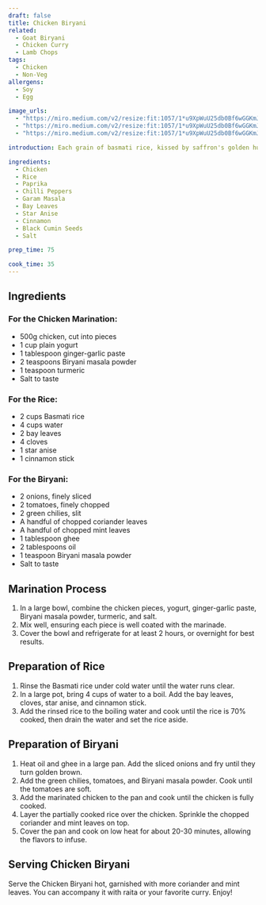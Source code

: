 ```yaml
---
draft: false
title: Chicken Biryani
related:
  - Goat Biryani
  - Chicken Curry
  - Lamb Chops
tags:
  - Chicken
  - Non-Veg
allergens:
  - Soy
  - Egg

image_urls:
  - "https://miro.medium.com/v2/resize:fit:1057/1*u9XpWuU25db0Bf6wGGKmJQ.jpeg"
  - "https://miro.medium.com/v2/resize:fit:1057/1*u9XpWuU25db0Bf6wGGKmJQ.jpeg"
  - "https://miro.medium.com/v2/resize:fit:1057/1*u9XpWuU25db0Bf6wGGKmJQ.jpeg"

introduction: Each grain of basmati rice, kissed by saffron's golden hue, beckons the eager palate. Succulent pieces of tender chicken, marinated to perfection, nestle amidst the tapestry of flavors, their juices melding with the rice to create a symphony of taste. With each delicate bite, a burst of complexity ensues—cumin and coriander impart earthy undertones, while cloves and cardamom weave a subtle warmth. The heat of green chili and the tang of lemon elevate the dish, creating a harmonious balance that ignites the taste buds.

ingredients:
  - Chicken
  - Rice
  - Paprika
  - Chilli Peppers
  - Garam Masala
  - Bay Leaves
  - Star Anise
  - Cinnamon
  - Black Cumin Seeds
  - Salt

prep_time: 75

cook_time: 35
---
```


## Ingredients

### For the Chicken Marination:

- 500g chicken, cut into pieces
- 1 cup plain yogurt
- 1 tablespoon ginger-garlic paste
- 2 teaspoons Biryani masala powder
- 1 teaspoon turmeric
- Salt to taste

### For the Rice:

- 2 cups Basmati rice
- 4 cups water
- 2 bay leaves
- 4 cloves
- 1 star anise
- 1 cinnamon stick

### For the Biryani:

- 2 onions, finely sliced
- 2 tomatoes, finely chopped
- 2 green chilies, slit
- A handful of chopped coriander leaves
- A handful of chopped mint leaves
- 1 tablespoon ghee
- 2 tablespoons oil
- 1 teaspoon Biryani masala powder
- Salt to taste

## Marination Process

1. In a large bowl, combine the chicken pieces, yogurt, ginger-garlic paste, Biryani masala powder, turmeric, and salt.
2. Mix well, ensuring each piece is well coated with the marinade.
3. Cover the bowl and refrigerate for at least 2 hours, or overnight for best results.

## Preparation of Rice

1. Rinse the Basmati rice under cold water until the water runs clear.
2. In a large pot, bring 4 cups of water to a boil. Add the bay leaves, cloves, star anise, and cinnamon stick.
3. Add the rinsed rice to the boiling water and cook until the rice is 70% cooked, then drain the water and set the rice aside.

## Preparation of Biryani

1. Heat oil and ghee in a large pan. Add the sliced onions and fry until they turn golden brown.
2. Add the green chilies, tomatoes, and Biryani masala powder. Cook until the tomatoes are soft.
3. Add the marinated chicken to the pan and cook until the chicken is fully cooked.
4. Layer the partially cooked rice over the chicken. Sprinkle the chopped coriander and mint leaves on top.
5. Cover the pan and cook on low heat for about 20-30 minutes, allowing the flavors to infuse.

## Serving Chicken Biryani

Serve the Chicken Biryani hot, garnished with more coriander and mint leaves. You can accompany it with raita or your favorite curry. Enjoy!
